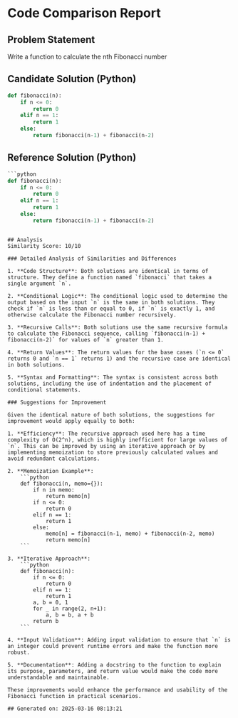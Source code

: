 # Code Comparison Report

## Problem Statement
Write a function to calculate the nth Fibonacci number
## Candidate Solution (Python)
```Python
def fibonacci(n):
    if n <= 0:
        return 0
    elif n == 1:
        return 1
    else:
        return fibonacci(n-1) + fibonacci(n-2)
```

## Reference Solution (Python)
```Python
```python
def fibonacci(n):
    if n <= 0:
        return 0
    elif n == 1:
        return 1
    else:
        return fibonacci(n-1) + fibonacci(n-2)
```
```

## Analysis
Similarity Score: 10/10

### Detailed Analysis of Similarities and Differences

1. **Code Structure**: Both solutions are identical in terms of structure. They define a function named `fibonacci` that takes a single argument `n`.

2. **Conditional Logic**: The conditional logic used to determine the output based on the input `n` is the same in both solutions. They check if `n` is less than or equal to 0, if `n` is exactly 1, and otherwise calculate the Fibonacci number recursively.

3. **Recursive Calls**: Both solutions use the same recursive formula to calculate the Fibonacci sequence, calling `fibonacci(n-1) + fibonacci(n-2)` for values of `n` greater than 1.

4. **Return Values**: The return values for the base cases (`n <= 0` returns 0 and `n == 1` returns 1) and the recursive case are identical in both solutions.

5. **Syntax and Formatting**: The syntax is consistent across both solutions, including the use of indentation and the placement of conditional statements.

### Suggestions for Improvement

Given the identical nature of both solutions, the suggestions for improvement would apply equally to both:

1. **Efficiency**: The recursive approach used here has a time complexity of O(2^n), which is highly inefficient for large values of `n`. This can be improved by using an iterative approach or by implementing memoization to store previously calculated values and avoid redundant calculations.

2. **Memoization Example**:
    ```python
    def fibonacci(n, memo={}):
        if n in memo:
            return memo[n]
        if n <= 0:
            return 0
        elif n == 1:
            return 1
        else:
            memo[n] = fibonacci(n-1, memo) + fibonacci(n-2, memo)
            return memo[n]
    ```

3. **Iterative Approach**:
    ```python
    def fibonacci(n):
        if n <= 0:
            return 0
        elif n == 1:
            return 1
        a, b = 0, 1
        for _ in range(2, n+1):
            a, b = b, a + b
        return b
    ```

4. **Input Validation**: Adding input validation to ensure that `n` is an integer could prevent runtime errors and make the function more robust.

5. **Documentation**: Adding a docstring to the function to explain its purpose, parameters, and return value would make the code more understandable and maintainable.

These improvements would enhance the performance and usability of the Fibonacci function in practical scenarios.

## Generated on: 2025-03-16 08:13:21
